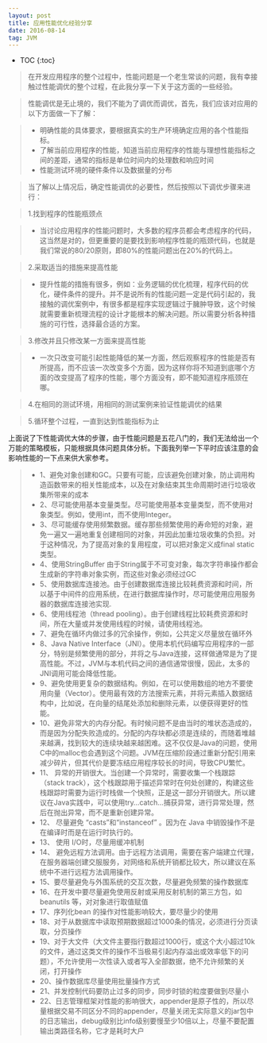 ```yaml
---
layout: post
title: 应用性能优化经验分享
date: 2016-08-14
tag: JVM
---
```


* TOC
{:toc}

> 在开发应用程序的整个过程中，性能问题是一个老生常谈的问题，我有幸接触过性能调优的整个过程，在此我分享一下关于这方面的一些经验。

> 性能调优是无止境的，我们不能为了调优而调优，首先，我们应该对应用的以下方面做一下了解：

>- 明确性能的具体要求，要根据真实的生产环境确定应用的各个性能指标。
>- 了解当前应用程序的性能，知道当前应用程序的性能与理想性能指标之间的差距，通常的指标是单位时间内的处理数和响应时间
>- 性能测试环境的硬件条件以及数据量的分布

> 当了解以上情况后，确定性能调优的必要性，然后按照以下调优步骤来进行：

> 1.找到程序的性能瓶颈点

>- 当讨论应用程序的性能问题时，大多数的程序员都会考虑程序的代码，这当然是对的，但更重要的是要找到影响程序性能的瓶颈代码，也就是我们常说的80/20原则，即80%的性能问题出在20%的代码上。

> 2.采取适当的措施来提高性能

>- 提升性能的措施有很多，例如：业务逻辑的优化梳理，程序代码的优化，硬件条件的提升。并不是说所有的性能问题一定是代码引起的，我接触的调优案例中，有很多都是程序实现逻辑过于臃肿导致，这个时候就需要重新梳理流程的设计才能根本的解决问题。所以需要分析各种措施的可行性，选择最合适的方案。

> 3.修改并且只修改某一方面来提高性能

>- 一次只改变可能引起性能降低的某一方面，然后观察程序的性能是否有所提高，而不应该一次改变多个方面，因为这样你将不知道到底哪个方面的改变提高了程序的性能，哪个方面没有，即不能知道程序瓶颈在哪。

> 4.在相同的测试环境，用相同的测试案例来验证性能调优的结果

> 5.循环整个过程，一直到达到性能指标为止
 
上面说了下性能调优大体的步骤，由于性能问题是五花八门的，我们无法给出一个万能的策略模板，只能根据具体问题具体分析。下面我列举一下平时应该注意的会影响性能的一下点来供大家参考。

>- 1、避免对象创建和GC。只要有可能，应该避免创建对象，防止调用构造函数带来的相关性能成本，以及在对象结束其生命周期时进行垃圾收集所带来的成本
>- 2、尽可能使用基本变量类型。尽可能使用基本变量类型，而不使用对象类型。例如，使用int，而不使用Integer。 
>- 3、尽可能缓存使用频繁数据。缓存那些频繁使用的寿命短的对象，避免一遍又一遍地重复创建相同的对象，并因此加重垃圾收集的负担。对于这种情况，为了提高对象的复用程度，可以把对象定义成final static类型。
>- 4、使用StringBuffer 由于String属于不可变对象，每次字符串操作都会生成新的字符串对象实例，而这些对象必须经过GC
>- 5、使用数据库连接池。由于创建数据库连接比较耗费资源和时间，所以基于中间件的应用系统，在进行数据库操作时，尽可能使用应用服务器的数据库连接池实现. 
>- 6、使用线程池（thread pooling）。由于创建线程比较耗费资源和时间，所在大量或并发使用线程的时候，请使用线程池。 
>- 7、避免在循环内做过多的冗余操作，例如，公共定义尽量放在循环外 
>- 8、Java Native Interface（JNI）。使用本机代码编写应用程序的一部分，特别是频繁使用的部分，并将之与Java连接，这样做通常是为了提高性能。不过，JVM与本机代码之间的通信通常很慢，因此，太多的JNI调用可能会降低性能。 
>- 9、避免使用更复杂的数据结构。例如，在可以使用数组的地方不要使用向量（Vector）。使用最有效的方法搜索元素，并将元素插入数据结构中，比如说，在向量的结尾处添加和删除元素，以便获得更好的性能。  
>- 10、避免非常大的内存分配。有时候问题不是由当时的堆状态造成的，而是因为分配失败造成的。分配的内存块都必须是连续的，而随着堆越来越满，找到较大的连续块越来越困难。这不仅仅是Java的问题，使用C中的malloc也会遇到这个问题。JVM在压缩阶段通过重新分配引用来减少碎片，但其代价是要冻结应用程序较长的时间，导致CPU繁忙。 
>- 11、 异常的开销很大。当创建一个异常时，需要收集一个栈跟踪（stack track），这个栈跟踪用于描述异常时在何处创建的，构建这些栈跟踪时需要为运行时栈做一个快照，正是这一部分开销很大。所以建议在Java实践中，可以使用try…catch…捕获异常，进行异常处理，然后在抛出异常，而不是重新创建异常。 
>- 12、 尽量避免 “casts”和“instanceof” 。因为在 Java 中销毁操作不是在编译时而是在运行时执行的。 
>- 13、 使用 I/O时，尽量用缓冲机制   
>- 14、 避免远程方法调用。由于远程方法调用，需要在客户端建立代理，在服务器端创建交服服务，对网络和系统开销都比较大，所以建议在系统中不进行远程方法调用操作。
>- 15、要尽量避免与外围系统的交互次数，尽量避免频繁的操作数据库
>- 16、在开发中要尽量避免使用反射或采用反射机制的第三方包，如beanutils 等，对对象进行取值赋值
>- 17、序列化bean 的操作对性能影响较大，要尽量少的使用
>- 18、对于从数据库中读取预期数据超过1000条的情况，必须进行分页读取，分页操作
>- 19、对于大文件（大文件主要指行数超过1000行，或这个大小超过10k的文件，通过这类文件的操作不当极易引起内存溢出或效率低下的问题），不允许使用一次性读入或者写入全部数据，绝不允许频繁的关闭，打开操作
>- 20、操作数据库尽量使用批量操作方式
>- 21、并发控制代码要防止过多的同步，同步时锁的粒度要做到尽量小
>- 22、日志管理框架对性能的影响很大，appender是原子性的，所以尽量根据交易不同区分不同的appender，尽量关闭无实际意义的jar包中的日志输出，debug级别比info级别要慢至少10倍以上，尽量不要配置输出类路径名称，它才是耗时大户

